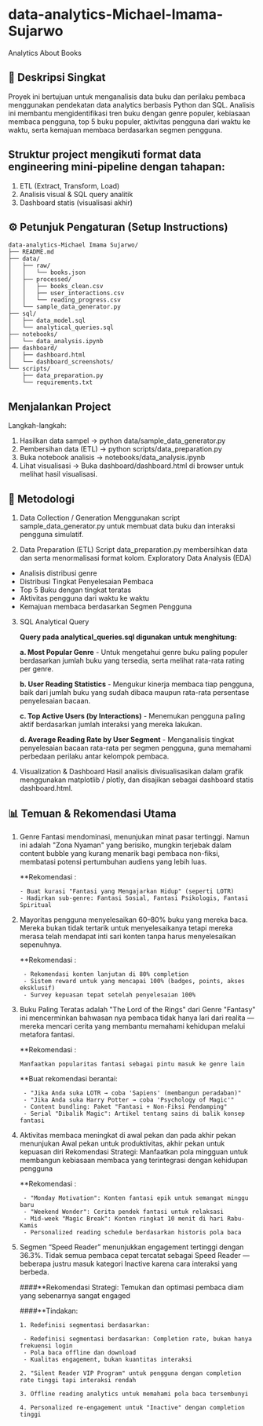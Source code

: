 # data-analytics-Michael-Imama-Sujarwo
Analytics About Books

## 📖 Deskripsi Singkat

Proyek ini bertujuan untuk menganalisis data buku dan perilaku pembaca menggunakan pendekatan data analytics berbasis Python dan SQL.
Analisis ini membantu mengidentifikasi tren buku dengan genre populer, kebiasaan membaca pengguna, top 5 buku populer, aktivitas pengguna dari waktu ke waktu, serta kemajuan membaca berdasarkan segmen pengguna.


## Struktur project mengikuti format data engineering mini-pipeline dengan tahapan:

1. ETL (Extract, Transform, Load)
2. Analisis visual & SQL query analitik
3. Dashboard statis (visualisasi akhir)


## ⚙️ Petunjuk Pengaturan (Setup Instructions)

```
data-analytics-Michael Imama Sujarwo/
├── README.md
├── data/
│   ├── raw/
│   │   └── books.json
│   ├── processed/
│   │   ├── books_clean.csv
│   │   ├── user_interactions.csv
│   │   └── reading_progress.csv
│   └── sample_data_generator.py
├── sql/
│   ├── data_model.sql
│   └── analytical_queries.sql
├── notebooks/
│   └── data_analysis.ipynb
├── dashboard/
│   ├── dashboard.html
│   └── dashboard_screenshots/
└── scripts/
    ├── data_preparation.py
    └── requirements.txt
```

## Menjalankan Project
Langkah-langkah:
1. Hasilkan data sampel -> python data/sample_data_generator.py
2. Pembersihan data (ETL) -> python scripts/data_preparation.py
3. Buka notebook analisis -> notebooks/data_analysis.ipynb
4. Lihat visualisasi -> Buka dashboard/dashboard.html di browser untuk melihat hasil visualisasi.

## 🧠 Metodologi
1. Data Collection / Generation
Menggunakan script sample_data_generator.py untuk membuat data buku dan interaksi pengguna simulatif.

2. Data Preparation (ETL)
Script data_preparation.py membersihkan data dan serta menormalisasi format kolom.
Exploratory Data Analysis (EDA)

  - Analisis distribusi genre
  - Distribusi Tingkat Penyelesaian Pembaca
  - Top 5 Buku dengan tingkat teratas
  - Aktivitas pengguna dari waktu ke waktu
  - Kemajuan membaca berdasarkan Segmen Pengguna

3. SQL Analytical Query
   
    **Query pada analytical_queries.sql digunakan untuk menghitung:**

    **a. Most Popular Genre**
       - Untuk mengetahui genre buku paling populer berdasarkan jumlah buku yang tersedia, serta melihat rata-rata rating per genre.
         
    **b. User Reading Statistics**
       - Mengukur kinerja membaca tiap pengguna, baik dari jumlah buku yang sudah dibaca maupun rata-rata persentase penyelesaian bacaan.
     
    **c. Top Active Users (by Interactions)**
       - Menemukan pengguna paling aktif berdasarkan jumlah interaksi yang mereka lakukan.
     
    **d. Average Reading Rate by User Segment**
       - Menganalisis tingkat penyelesaian bacaan rata-rata per segmen pengguna, guna memahami perbedaan perilaku antar kelompok pembaca.

5. Visualization & Dashboard
Hasil analisis divisualisasikan dalam grafik menggunakan matplotlib / plotly, dan disajikan sebagai dashboard statis dashboard.html.


## 📊 Temuan & Rekomendasi Utama

1. Genre Fantasi mendominasi, menunjukan minat pasar tertinggi. Namun ini adalah "Zona Nyaman" yang berisiko, mungkin terjebak dalam content bubble yang kurang menarik bagi pembaca non-fiksi, membatasi potensi pertumbuhan audiens yang lebih luas.

    **Rekomendasi :

       - Buat kurasi "Fantasi yang Mengajarkan Hidup" (seperti LOTR)
       - Hadirkan sub-genre: Fantasi Sosial, Fantasi Psikologis, Fantasi Spiritual

2. Mayoritas pengguna menyelesaikan 60–80% buku yang mereka baca. Mereka bukan tidak tertarik untuk menyelesaikanya tetapi mereka merasa telah mendapat inti sari konten tanpa harus menyelesaikan sepenuhnya.

     **Rekomendasi :
   
        - Rekomendasi konten lanjutan di 80% completion
        - Sistem reward untuk yang mencapai 100% (badges, points, akses eksklusif)
        - Survey kepuasan tepat setelah penyelesaian 100%

4. Buku Paling Teratas adalah "The Lord of the Rings" dari Genre "Fantasy" ini mencerminkan bahwasan nya pembaca tidak hanya lari dari realita — mereka mencari cerita yang membantu memahami kehidupan melalui metafora fantasi.

     **Rekomendasi :

       Manfaatkan popularitas fantasi sebagai pintu masuk ke genre lain

     **Buat rekomendasi berantai:

        - "Jika Anda suka LOTR → coba 'Sapiens' (membangun peradaban)"
        - "Jika Anda suka Harry Potter → coba 'Psychology of Magic'"
        - Content bundling: Paket "Fantasi + Non-Fiksi Pendamping"
        - Serial "Dibalik Magic": Artikel tentang sains di balik konsep fantasi

4. Aktivitas membaca meningkat di awal pekan dan pada akhir pekan menunjukan Awal pekan untuk produktivitas, akhir pekan untuk kepuasan diri
Rekomendasi Strategi: Manfaatkan pola mingguan untuk membangun kebiasaan membaca yang terintegrasi dengan kehidupan pengguna

   **Rekomendasi :
 
        - "Monday Motivation": Konten fantasi epik untuk semangat minggu baru
        - "Weekend Wonder": Cerita pendek fantasi untuk relaksasi
        - Mid-week "Magic Break": Konten ringkat 10 menit di hari Rabu-Kamis
        - Personalized reading schedule berdasarkan historis pola baca
   
5. Segmen “Speed Reader” menunjukkan engagement tertinggi dengan 36.3%. Tidak semua pembaca cepat tercatat sebagai Speed Reader — beberapa justru masuk kategori Inactive karena cara interaksi yang berbeda.
   
    ####**Rekomendasi Strategi: Temukan dan optimasi pembaca diam yang sebenarnya sangat engaged
   
    ####**Tindakan:
   
       1. Redefinisi segmentasi berdasarkan:
   
        - Redefinisi segmentasi berdasarkan: Completion rate, bukan hanya frekuensi login
        - Pola baca offline dan download
        - Kualitas engagement, bukan kuantitas interaksi

       2. "Silent Reader VIP Program" untuk pengguna dengan completion rate tinggi tapi interaksi rendah

       3. Offline reading analytics untuk memahami pola baca tersembunyi

       4. Personalized re-engagement untuk "Inactive" dengan completion tinggi



